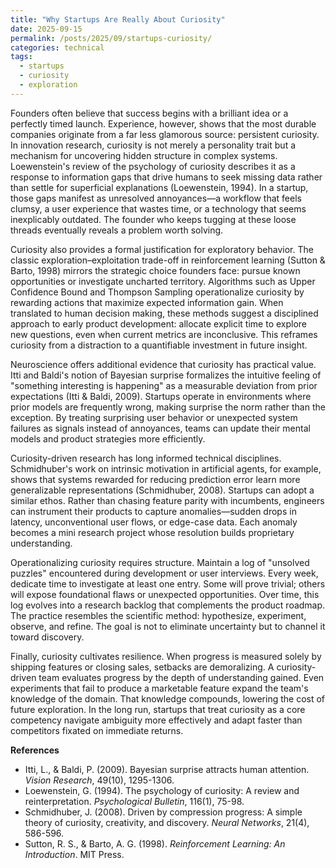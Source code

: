 ```yaml
---
title: "Why Startups Are Really About Curiosity"
date: 2025-09-15
permalink: /posts/2025/09/startups-curiosity/
categories: technical
tags:
  - startups
  - curiosity
  - exploration
---
```


Founders often believe that success begins with a brilliant idea or a perfectly timed launch. Experience, however, shows that the most durable companies originate from a far less glamorous source: persistent curiosity. In innovation research, curiosity is not merely a personality trait but a mechanism for uncovering hidden structure in complex systems. Loewenstein's review of the psychology of curiosity describes it as a response to information gaps that drive humans to seek missing data rather than settle for superficial explanations (Loewenstein, 1994). In a startup, those gaps manifest as unresolved annoyances—a workflow that feels clumsy, a user experience that wastes time, or a technology that seems inexplicably outdated. The founder who keeps tugging at these loose threads eventually reveals a problem worth solving.

Curiosity also provides a formal justification for exploratory behavior. The classic exploration–exploitation trade-off in reinforcement learning (Sutton & Barto, 1998) mirrors the strategic choice founders face: pursue known opportunities or investigate uncharted territory. Algorithms such as Upper Confidence Bound and Thompson Sampling operationalize curiosity by rewarding actions that maximize expected information gain. When translated to human decision making, these methods suggest a disciplined approach to early product development: allocate explicit time to explore new questions, even when current metrics are inconclusive. This reframes curiosity from a distraction to a quantifiable investment in future insight.

Neuroscience offers additional evidence that curiosity has practical value. Itti and Baldi's notion of Bayesian surprise formalizes the intuitive feeling of "something interesting is happening" as a measurable deviation from prior expectations (Itti & Baldi, 2009). Startups operate in environments where prior models are frequently wrong, making surprise the norm rather than the exception. By treating surprising user behavior or unexpected system failures as signals instead of annoyances, teams can update their mental models and product strategies more efficiently.

Curiosity-driven research has long informed technical disciplines. Schmidhuber's work on intrinsic motivation in artificial agents, for example, shows that systems rewarded for reducing prediction error learn more generalizable representations (Schmidhuber, 2008). Startups can adopt a similar ethos. Rather than chasing feature parity with incumbents, engineers can instrument their products to capture anomalies—sudden drops in latency, unconventional user flows, or edge-case data. Each anomaly becomes a mini research project whose resolution builds proprietary understanding.

Operationalizing curiosity requires structure. Maintain a log of "unsolved puzzles" encountered during development or user interviews. Every week, dedicate time to investigate at least one entry. Some will prove trivial; others will expose foundational flaws or unexpected opportunities. Over time, this log evolves into a research backlog that complements the product roadmap. The practice resembles the scientific method: hypothesize, experiment, observe, and refine. The goal is not to eliminate uncertainty but to channel it toward discovery.

Finally, curiosity cultivates resilience. When progress is measured solely by shipping features or closing sales, setbacks are demoralizing. A curiosity-driven team evaluates progress by the depth of understanding gained. Even experiments that fail to produce a marketable feature expand the team's knowledge of the domain. That knowledge compounds, lowering the cost of future exploration. In the long run, startups that treat curiosity as a core competency navigate ambiguity more effectively and adapt faster than competitors fixated on immediate returns.

**References**

- Itti, L., & Baldi, P. (2009). Bayesian surprise attracts human attention. *Vision Research*, 49(10), 1295-1306.
- Loewenstein, G. (1994). The psychology of curiosity: A review and reinterpretation. *Psychological Bulletin*, 116(1), 75-98.
- Schmidhuber, J. (2008). Driven by compression progress: A simple theory of curiosity, creativity, and discovery. *Neural Networks*, 21(4), 586-596.
- Sutton, R. S., & Barto, A. G. (1998). *Reinforcement Learning: An Introduction*. MIT Press.

